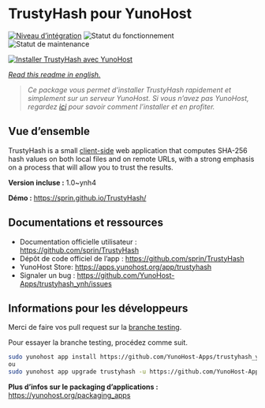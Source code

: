 <!--
N.B.: This README was automatically generated by https://github.com/YunoHost/apps/tree/master/tools/README-generator
It shall NOT be edited by hand.
-->

# TrustyHash pour YunoHost

[![Niveau d’intégration](https://dash.yunohost.org/integration/trustyhash.svg)](https://dash.yunohost.org/appci/app/trustyhash) ![Statut du fonctionnement](https://ci-apps.yunohost.org/ci/badges/trustyhash.status.svg) ![Statut de maintenance](https://ci-apps.yunohost.org/ci/badges/trustyhash.maintain.svg)

[![Installer TrustyHash avec YunoHost](https://install-app.yunohost.org/install-with-yunohost.svg)](https://install-app.yunohost.org/?app=trustyhash)

*[Read this readme in english.](./README.md)*

> *Ce package vous permet d’installer TrustyHash rapidement et simplement sur un serveur YunoHost.
Si vous n’avez pas YunoHost, regardez [ici](https://yunohost.org/#/install) pour savoir comment l’installer et en profiter.*

## Vue d’ensemble

TrustyHash is a small [client-side](https://unhosted.org/) web application that
computes SHA-256 hash values on both local files and on remote URLs, with a
strong emphasis on a process that will allow you to trust the results.


**Version incluse :** 1.0~ynh4

**Démo :** https://sprin.github.io/TrustyHash/
## Documentations et ressources

* Documentation officielle utilisateur : <https://github.com/sprin/TrustyHash>
* Dépôt de code officiel de l’app : <https://github.com/sprin/TrustyHash>
* YunoHost Store: <https://apps.yunohost.org/app/trustyhash>
* Signaler un bug : <https://github.com/YunoHost-Apps/trustyhash_ynh/issues>

## Informations pour les développeurs

Merci de faire vos pull request sur la [branche testing](https://github.com/YunoHost-Apps/trustyhash_ynh/tree/testing).

Pour essayer la branche testing, procédez comme suit.

``` bash
sudo yunohost app install https://github.com/YunoHost-Apps/trustyhash_ynh/tree/testing --debug
ou
sudo yunohost app upgrade trustyhash -u https://github.com/YunoHost-Apps/trustyhash_ynh/tree/testing --debug
```

**Plus d’infos sur le packaging d’applications :** <https://yunohost.org/packaging_apps>